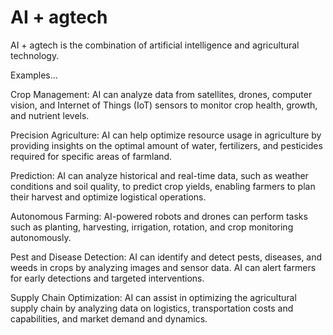 # AI + agtech

AI + agtech is the combination of artificial intelligence and agricultural technology.

Examples…

Crop Management: AI can analyze data from satellites, drones, computer vision, and Internet of Things (IoT) sensors to monitor crop health, growth, and nutrient levels.

Precision Agriculture: AI can help optimize resource usage in agriculture by providing insights on the optimal amount of water, fertilizers, and pesticides required for specific areas of farmland.

Prediction: AI can analyze historical and real-time data, such as weather conditions and soil quality, to predict crop yields, enabling farmers to plan their harvest and optimize logistical operations.

Autonomous Farming: AI-powered robots and drones can perform tasks such as planting, harvesting, irrigation, rotation, and crop monitoring autonomously.

Pest and Disease Detection: AI can identify and detect pests, diseases, and weeds in crops by analyzing images and sensor data. AI can alert farmers for early detections and targeted interventions.

Supply Chain Optimization: AI can assist in optimizing the agricultural supply chain by analyzing data on logistics, transportation costs and capabilities, and market demand and dynamics.
